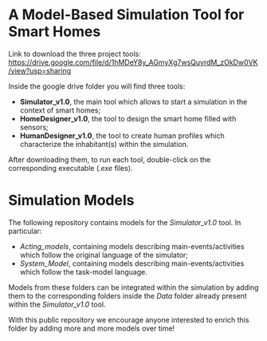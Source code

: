 # A Model-Based Simulation Tool for Smart Homes

Link to download the three project tools:
https://drive.google.com/file/d/1hMDeY8y_AGmyXg7wsQuyrdM_zOkDw0VK/view?usp=sharing

Inside the google drive folder you will find three tools:
- **Simulator_v1.0**, the main tool which allows to start a simulation in the context of smart homes;
- **HomeDesigner_v1.0**, the tool to design the smart home filled with sensors;
- **HumanDesigner_v1.0**, the tool to create human profiles which characterize the inhabitant(s) within the simulation.

After downloading them, to run each tool, double-click on the corresponding executable (*.exe* files).

# Simulation Models

The following repository contains models for the *Simulator_v1.0* tool. In particular:
- *Acting_models*, containing models describing main-events/activities which follow the original language of the simulator;
- *System_Model*, containing models describing main-events/activities which follow the task-model language.

Models from these folders can be integrated within the simulation by adding them to the corresponding folders inside the *Data* folder already present within the *Simulator_v1.0* tool.


With this public repository we encourage anyone interested to enrich this folder by adding more and more models over time!
